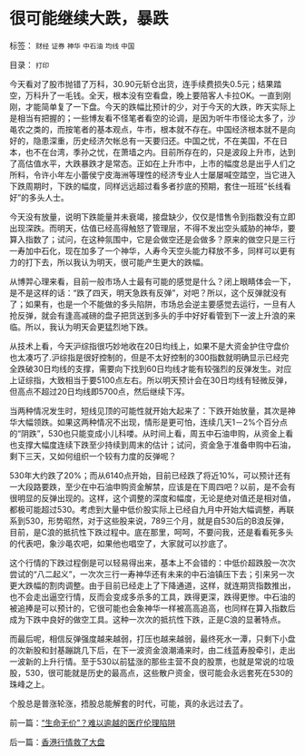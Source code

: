 # 很可能继续大跌，暴跌

标签： `财经` `证券` `神华` `中石油` `均线` `中国` 

目录： `打印`

今天看对了股市抛错了万科，30.90元斩仓出货，连手续费损失0.5元；结果踏空，万科升了一毛钱。全天，根本没有空看盘，晚上要陪客人卡拉OK。一直到刚刚，才能简单复了一下盘。今天的跌幅比预计的少，对于今天的大跌，昨天实际上是相当有把握的；一些博友看不怪笔者看空的论调，是因为听牛市怪论太多了，沙黾农之类的，而按笔者的基本观点，牛市，根本就不存在。中国经济根本就不是向好的，隐患深重，历史经济欠帐总有一天要归还。中国之忧，不在美国，不在日本，也不在台湾，季孙之忧，在萧墙之内。目前所存在的，只是波段上升市，达到了高估值水平，大跌暴跌才是常态。正如在上升市中，上市的幅度总是出乎人们之所料，令许小年左小蕾侯宁皮海洲等理性的经济专业人士屡屡喊空踏空，当它进入下跌周期时，下跌的幅度，同样远远超过看多者抄底的预期，套住一班班“长线看好”的多头人士。



今天没有放量，说明下跌能量并未衰竭，接盘缺少，仅仅是惜售令到指数没有立即出现深跌。而明天，估值已经高得触怒了管理层，不得不发出空头威胁的神华，要算入指数了；试问，在这种氛围中，它是会做空还是会做多？原来的做空只是三行一寿加中石化，现在加多了一个神华，人寿今天空头能力释放不多，同样可以更有力的打下去，所以我认为明天，很可能产生更大的跌幅。



从博羿心理来看，目前一般市场人士最有可能的感觉是什么？闭上眼睛体会一下，是不是这样的话：“跌了四天，明天急跌有反弹”，对吧？所以，这个反弹就没有了；如果有，也是一个不能做的多头陷阱，市场总会逆主要感觉去运行，一旦有人抢反弹，就会有逢高减磅的盘子把货送到多头的手中好好看管到下一波上升浪的来临。所以，我认为明天会更猛烈地下跌。



从技术上看，今天沪综指很巧妙地收在20日均线上，如果不是大资金护住守盘价也太凑巧了.沪综指是很好控制的，但是不太好控制的300指数就明确显示已经完全跌破30日均线的支撑，需要向下找到60日均线才能有较强烈的反弹发生。对应上证综指，大致相当于要5100点左右。所以明天预计会在30日均线有轻微反弹，但高点不超过20日均线即5700点，然后继续下泻。



当两种情况发生时，短线见顶的可能性就开始大起来了：下跌开始放量，其次是神华大幅领跌。如果这两种情况不出现，情形是更可怕，连续几天1－2%个百分点的“阴跌”，530也只能变成小儿科喽。从时间上看，周五中石油申购，从资金上看也支撑大幅度连续下跌至少持续到周末的估计；试问，资金急于准备申购中石油，剩下三天，又如何组织一个较有力度的反弹呢？



530年大约跌了20%；而从6140点开始，目前已经跌了将近10%，可以预计还有一大段路要跌，至少在中石油申购资金解禁，应该是在下周四吧？以前，是不会有很明显的反弹出现的。这样，这个调整的深度和幅度，无论是绝对值还是相对值，都极可能超过530。考虑到大量中低价股实际上已经自九月中开始大幅调整，再联系到530，形势昭然，对于这些股来说，789三个月，就是自530后的B浪反弹，目前，是C浪的抵抗性下跌过程中。底在那里，呵呵，不要问我，还是看看死多头的代表吧，象沙黾农吧，如果他也唱空了，大家就可以抄底了。



这个行情的下跌过程倒是可以轻易得出来，基本上不会错的：中低价超跌股一次次尝试的“八二起义”，一次次三行一寿神华还有未来的中石油镇压下去；引来另一次更大跌幅的割肉调整。由于目前已经走上了下降通道，这样，就连期货指数推出，也不会走出逼空行情，反而会变成多杀多的工具，跌得更深，跌得更惨。中石油的被追捧是可以预计的，它很可能也会象神华一样被高高追高，也同样在算入指数后成为下跌中良好的做空工具。这种一次次的抵抗性下跌，正是C浪的显著特点。



而最后呢，相信反弹强度越来越弱，打压也越来越弱，最终死水一潭，只剩下小盘的次新股和封基蹦跳几下后，在下一波资金浪潮涌来时，由二线蓝寿股牵引，走出一波新的上升行情。至于530以前猛涨的那些主营不良的股票，也就是常说的垃圾股，530，很可能就是历史的最高点，这些散户资金，很可能会永远套死在530的珠峰之上。



个股总是普涨轮涨，捂股总能解套的时代，可能，真的永远过去了。









前一篇：[“生命无价”？难以逾越的医疗伦理陷阱](../../../2007/10/21/“生命无价”？难以逾越的医疗伦理陷阱.md)

后一篇：[香港行情救了大盘](../../../2007/10/23/香港行情救了大盘.md)